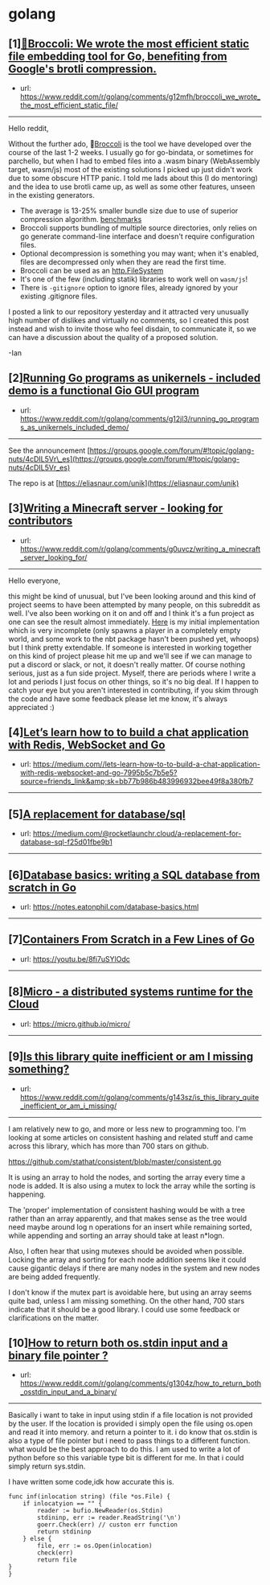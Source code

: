 # golang
## [1][🥦Broccoli: We wrote the most efficient static file embedding tool for Go, benefiting from Google's brotli compression.](https://www.reddit.com/r/golang/comments/g12mfh/broccoli_we_wrote_the_most_efficient_static_file/)
- url: https://www.reddit.com/r/golang/comments/g12mfh/broccoli_we_wrote_the_most_efficient_static_file/
---
Hello reddit,

Without the further ado, 🥦[Broccoli](https://github.com/aletheia-icu/broccoli) is the tool we have developed over the course of the last 1-2 weeks. I usually go for go-bindata, or sometimes for parchello, but when I had to embed files into a .wasm binary (WebAssembly target, wasm/js) most of the existing solutions I picked up just didn't work due to some obscure HTTP panic. I told me lads about this (I do mentoring) and the idea to use brotli came up, as well as some other features, unseen in the existing generators.

- The average is 13-25% smaller bundle size due to use of superior compression algorithm. [benchmarks](https://vcs.aletheia.icu/lads/broccoli-bench)
-  Broccoli supports bundling of multiple source directories, only relies on go generate command-line interface and doesn't require configuration files.
- Optional decompression is something you may want; when it's enabled, files are decompressed only when they are read the first time.
- Broccoli can be used as an [http.FileSystem](https://golang.org/pkg/net/http/#FileSystem)
- It's one of the few (including statik) libraries to work well on `wasm/js`!
- There is `-gitignore` option to ignore files, already ignored by your existing .gitignore files.

I posted a link to our repository yesterday and it attracted very unusually high number of dislikes and virtually no comments, so I created this post instead and wish to invite those who feel disdain, to communicate it, so we can have a discussion about the quality of a proposed solution.

-Ian
## [2][Running Go programs as unikernels - included demo is a functional Gio GUI program](https://www.reddit.com/r/golang/comments/g12jl3/running_go_programs_as_unikernels_included_demo/)
- url: https://www.reddit.com/r/golang/comments/g12jl3/running_go_programs_as_unikernels_included_demo/
---
See the announcement [https://groups.google.com/forum/#!topic/golang-nuts/4cDIL5Vr\_es](https://groups.google.com/forum/#!topic/golang-nuts/4cDIL5Vr_es)

The repo is at   [https://eliasnaur.com/unik](https://eliasnaur.com/unik)
## [3][Writing a Minecraft server - looking for contributors](https://www.reddit.com/r/golang/comments/g0uvcz/writing_a_minecraft_server_looking_for/)
- url: https://www.reddit.com/r/golang/comments/g0uvcz/writing_a_minecraft_server_looking_for/
---
Hello everyone, 

this might be kind of unusual, but I've been looking around and this kind of project seems to have been attempted by many people, on this subreddit as well. I've also been working on it on and off and I think it's a fun project as one can see the result almost immediately. [Here](https://gitlab.com/ingotmc/) is my initial implementation which is very incomplete (only spawns a player in a completely empty world, and some work to the nbt package hasn't been pushed yet, whoops) but I think pretty extendable. If someone is interested in working together on this kind of project please hit me up and we'll see if we can manage to put a discord or slack, or not, it doesn't really matter. Of course nothing serious, just as a fun side project. Myself, there are periods where I write a lot and periods I just focus on other things, so it's no big deal. If I happen to catch your eye but you aren't interested in contributing, if you skim through the code and have some feedback please let me know, it's always appreciated :)
## [4][Let’s learn how to to build a chat application with Redis, WebSocket and Go](https://www.reddit.com/r/golang/comments/g11vsx/lets_learn_how_to_to_build_a_chat_application/)
- url: https://medium.com//lets-learn-how-to-to-build-a-chat-application-with-redis-websocket-and-go-7995b5c7b5e5?source=friends_link&amp;sk=bb77b986b483996932bee49f8a380fb7
---

## [5][A replacement for database/sql](https://www.reddit.com/r/golang/comments/g0uluo/a_replacement_for_databasesql/)
- url: https://medium.com/@rocketlaunchr.cloud/a-replacement-for-database-sql-f25d01fbe9b1
---

## [6][Database basics: writing a SQL database from scratch in Go](https://www.reddit.com/r/golang/comments/g0ex8z/database_basics_writing_a_sql_database_from/)
- url: https://notes.eatonphil.com/database-basics.html
---

## [7][Containers From Scratch in a Few Lines of Go](https://www.reddit.com/r/golang/comments/g154rq/containers_from_scratch_in_a_few_lines_of_go/)
- url: https://youtu.be/8fi7uSYlOdc
---

## [8][Micro - a distributed systems runtime for the Cloud](https://www.reddit.com/r/golang/comments/g14fvo/micro_a_distributed_systems_runtime_for_the_cloud/)
- url: https://micro.github.io/micro/
---

## [9][Is this library quite inefficient or am I missing something?](https://www.reddit.com/r/golang/comments/g143sz/is_this_library_quite_inefficient_or_am_i_missing/)
- url: https://www.reddit.com/r/golang/comments/g143sz/is_this_library_quite_inefficient_or_am_i_missing/
---
I am relatively new to go, and more or less new to programming too. I'm looking at some articles on consistent hashing and related stuff and came across this library, which has more than 700 stars on github. 

https://github.com/stathat/consistent/blob/master/consistent.go

It is using an array to hold the nodes, and sorting the array every time a node is added. It is also using a mutex to lock the array while the sorting is happening. 

The 'proper' implementation of consistent hashing would be with a tree rather than an array apparently, and that makes sense as the tree would need maybe around log n operations for an insert while remaining sorted, while appending and sorting an array should take at least n*logn.

Also, I often hear that using mutexes should be avoided when possible. Locking the array and sorting for each node addition seems like it could cause gigantic delays if there are many nodes in the system and new nodes are being added frequently.

I don't know if the mutex part is avoidable here, but using an array seems quite bad, unless I am missing something. On the other hand, 700 stars indicate that it should be a good library. I could use some feedback or clarifications on the matter.
## [10][How to return both os.stdin input and a binary file pointer ?](https://www.reddit.com/r/golang/comments/g1304z/how_to_return_both_osstdin_input_and_a_binary/)
- url: https://www.reddit.com/r/golang/comments/g1304z/how_to_return_both_osstdin_input_and_a_binary/
---
Basically i want to take in input using stdin if a file location is not provided by the user. If the location is provided i simply open the file using os.open and read it into memory. and return a pointer to it. i do know that os.stdin is also a type of file pointer but i need to pass things to a different function. what would be the best approach to do this. I am used to write a lot of python before so this variable type bit is different for me. In that i could simply return sys.stdin. 

I have written some code,idk how accurate this is. 

    func inf(inlocation string) (file *os.File) {
	    if inlocatyion == "" {
		    reader := bufio.NewReader(os.Stdin)
		    stdininp, err := reader.ReadString('\n')
		    goerr.Check(err) // custon err function
		    return stdininp
	    } else {
		    file, err := os.Open(inlocation)
		    check(err)
		    return file
	}	
    }
